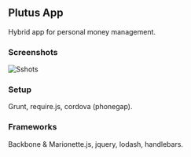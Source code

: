 ## Plutus App

Hybrid app for personal money management. 

### Screenshots

![Sshots](http://i60.tinypic.com/etco0h.png)

### Setup

Grunt, require.js, cordova (phonegap).

### Frameworks

Backbone & Marionette.js, jquery, lodash, handlebars.
